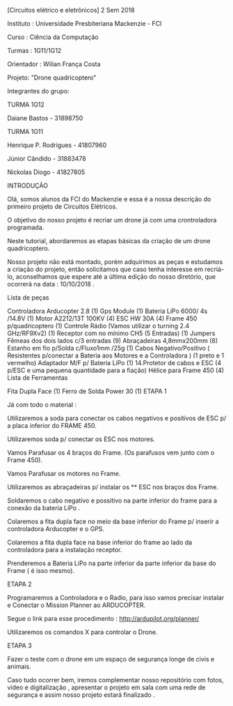 [Circuitos elétrico e eletrônicos] 2 Sem 2018

Instituto : Universidade Presbiteriana Mackenzie - FCI

Curso : Ciência da Computação

Turmas : 1G11/1G12

Orientador : Wilian França Costa

Projeto: "Drone quadricoptero"

Integrantes do grupo:

TURMA 1G12

Daiane Bastos - 31898750

TURMA 1G11

Henrique P. Rodrigues - 41807960

Júnior Cândido - 31883478

Nickolas Diogo - 41827805

INTRODUÇÃO

Olá, somos alunos da FCI do Mackenzie e essa é a nossa descrição do primeiro projeto de Circuitos Elétricos.

O objetivo do nosso projeto é recriar um drone já com uma crontroladora programada.

Neste tutorial, abordaremos as etapas básicas da criação de um drone quadricoptero.

Nosso projeto não está montado, porém adquirimos as peças e estudamos a criação do projeto, então solicitamos que caso tenha interesse em recriá-lo, aconselhamos que espere até a última edição do nosso diretório, que ocorrerá na data : 10/10/2018 .

Lista de peças

Controladora Arducopter 2.8 (1)
Gps Module (1)
Bateria LiPo 6000/ 4s /14.8V (1)
Motor A2212/13T 100KV (4)
ESC HW 30A (4)
Frame 450 p/quadricoptero (1)
Controle Rádio (Vamos utilizar o turning 2.4 GHz/RF9Xv2) (1)
Receptor com no mínimo CH5 (5 Entradas) (1)
Jumpers Fêmeas dos dois lados c/3 entradas (9)
Abraçadeiras 4,8mmx200mm (8)
Estanho em fio p/Solda c/Fluxo1mm /25g (1)
Cabos Negativo/Positivo ( Resistentes p/conectar a Bateria aos Motores e a Controladora ) (1 preto e 1 vermelho)
Adaptador M/F p/ Bateria LiPo (1) 14.Protetor de cabos e ESC (4 p/ESC e uma pequena quantidade para a fiação)
Hélice para Frame 450 (4)
Lista de Ferramentas

Fita Dupla Face (1)
Ferro de Solda Power 30 (1)
ETAPA 1

Já com todo o material :

Utilizaremos a soda para conectar os cabos negativos e positivos de ESC p/ a placa inferior do FRAME 450.

Utilizaremos soda p/ conectar os ESC nos motores.

Vamos Parafusar os 4 braços do Frame. (Os parafusos vem junto com o Frame 450).

Vamos Parafusar os motores no Frame.

Utilizaremos as abraçadeiras p/ instalar os ** ESC nos braços dos Frame.

Soldaremos o cabo negativo e possitivo na parte inferior do frame para a conexão da bateria LiPo .

Colaremos a fita dupla face no meio da base inferior do Frame p/ inserir a controladora Arducopter e o GPS.

Colaremos a fita dupla face na base inferior do frame ao lado da controladora para a instalação receptor.

Prenderemos a Bateria LiPo na parte inferior da parte inferior da base do Frame ( é isso mesmo).

ETAPA 2

Programaremos a Controladora e o Radio, para isso vamos precisar instalar e Conectar o Mission Planner ao ARDUCOPTER.

Segue o link para esse procedimento : http://ardupilot.org/planner/

Utilizaremos os comandos X para controlar o Drone.

ETAPA 3

Fazer o teste com o drone em um espaço de segurança longe de civis e animais.

Caso tudo ocorrer bem, iremos complementar nosso repositório com fotos, vídeo e digitalização , apresentar o projeto em sala com uma rede de segurança e assim nosso projeto estará finalizado .
